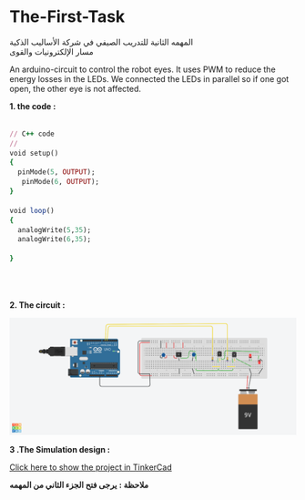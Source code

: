 
# The-First-Task
المهمه الثانية للتدريب الصيفي في شركة الأساليب الذكية  
مسار الإلكترونيات والقوى

An arduino-circuit to control the robot eyes. It uses PWM to reduce the energy losses in the LEDs.
We connected the LEDs in parallel so if one got open, the other eye is not affected.
 
 
**1.  the code  :**

```ruby

// C++ code
//
void setup()
{
  pinMode(5, OUTPUT);
   pinMode(6, OUTPUT);
}

void loop()
{
  analogWrite(5,35);
  analogWrite(6,35);
 
}

  
 
```

**2. The circuit  :**


![Circuit](https://github.com/AbdulazizAlhasil/Summer-Training/blob/main/The%20Scound%20Task/Terrific%20Wluff.png?raw=true)


**3 .The Simulation design  :**

[Click here to show the project in TinkerCad](https://www.tinkercad.com/things/9omONw1zFqZ-terrific-wluff/editel?tenant=circuits)


**ملاحظة  :**
**يرجى فتح الجزء الثاني من المهمه**
